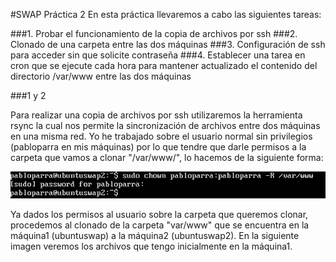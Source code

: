 #SWAP    Práctica 2
En esta práctica llevaremos a cabo las siguientes tareas:

###1. Probar el funcionamiento de la copia de archivos por ssh
###2. Clonado de una carpeta entre las dos máquinas
###3. Configuración de ssh para acceder sin que solicite contraseña
###4. Establecer una tarea en cron que se ejecute cada hora para mantener actualizado el contenido del directorio /var/www entre las dos máquinas

###1 y 2

Para realizar una copia de archivos por ssh utilizaremos la herramienta rsync la cual nos permite la sincronización
de archivos entre dos máquinas en una misma red. Yo he trabajado sobre el usuario normal sin privilegios 
(pabloparra en mis máquinas) por lo que tendre que darle permisos a la carpeta que vamos a clonar "/var/www/", lo
hacemos de la siguiente forma:

![imagen](https://github.com/PabloParra95/SWAP17/blob/master/Practica2/permisos_carpeta.png)

Ya dados los permisos al usuario sobre la carpeta que queremos clonar, procedemos al clonado de la carpeta 
"var/www" que se encuentra en la máquina1 (ubuntuswap) a la máquina2 (ubuntuswap2).
En la siguiente imagen veremos los archivos que tengo inicialmente en la máquina1.
